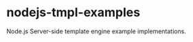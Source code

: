nodejs-tmpl-examples
====================

Node.js Server-side template engine example implementations.

